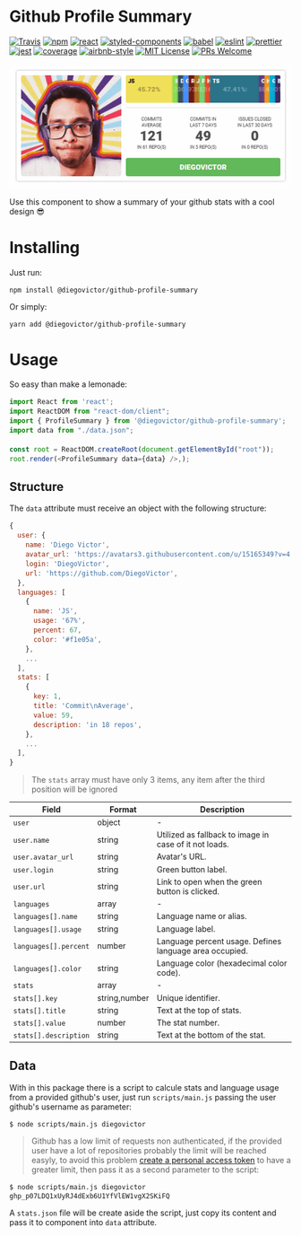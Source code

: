 # Github Profile Summary
[![Travis](https://img.shields.io/travis/com/diegovictor/github-profile-summary?logo=travis&style=flat-square)](https://app.travis-ci.com/DiegoVictor/github-profile-summary)
[![npm](https://img.shields.io/npm/v/@diegovictor/github-profile-summary?style=flat-square)](https://www.npmjs.com/package/@diegovictor/github-profile-summary)
[![react](https://img.shields.io/badge/reactjs-18.1.0-61dafb?style=flat-square&logo=react)](https://reactjs.org/)
[![styled-components](https://img.shields.io/badge/styled_components-6.0.7-db7b86?style=flat-square&logo=styled-components)](https://styled-components.com/)
[![babel](https://img.shields.io/badge/babel-7.22.9-F9DC3E?style=flat-square&logo=babel)](https://babeljs.io/)
[![eslint](https://img.shields.io/badge/eslint-8.46.0-4b32c3?style=flat-square&logo=eslint)](https://eslint.org/)
[![prettier](https://img.shields.io/badge/prettier-3.0.1-F7B93E?style=flat-square&logo=prettier)](https://prettier.io/)
[![jest](https://img.shields.io/badge/jest-29.6.2-brightgreen?style=flat-square&logo=jest)](https://jestjs.io/)
[![coverage](https://img.shields.io/codecov/c/gh/DiegoVictor/github-profile-summary?logo=codecov&style=flat-square)](https://codecov.io/gh/DiegoVictor/github-profile-summary)
[![airbnb-style](https://flat.badgen.net/badge/style-guide/airbnb/ff5a5f?icon=airbnb)](https://github.com/airbnb/javascript)
[![MIT License](https://img.shields.io/badge/license-MIT-green?style=flat-square)](https://raw.githubusercontent.com/DiegoVictor/github-profile-summary/main/LICENSE)
[![PRs Welcome](https://img.shields.io/badge/PRs-welcome-brightgreen.svg?style=flat-square)](http://makeapullrequest.com)<br>

![DiegoVictor](https://raw.githubusercontent.com/DiegoVictor/github-profile-summary/main/screenshots/demo.gif)

Use this component to show a summary of your github stats with a cool design 😎

# Installing
Just run:
```
npm install @diegovictor/github-profile-summary
```
Or simply:
```
yarn add @diegovictor/github-profile-summary
```

# Usage
So easy than make a lemonade:
```js
import React from 'react';
import ReactDOM from "react-dom/client";
import { ProfileSummary } from '@diegovictor/github-profile-summary';
import data from "./data.json";

const root = ReactDOM.createRoot(document.getElementById("root"));
root.render(<ProfileSummary data={data} />,);
```

## Structure
The `data` attribute must receive an object with the following structure:
```js
{
  user: {
    name: 'Diego Victor',
    avatar_url: 'https://avatars3.githubusercontent.com/u/15165349?v=4',
    login: 'DiegoVictor',
    url: 'https://github.com/DiegoVictor',
  },
  languages: [
    {
      name: 'JS',
      usage: '67%',
      percent: 67,
      color: '#f1e05a',
    },
    ...
  ],
  stats: [
    {
      key: 1,
      title: 'Commit\nAverage',
      value: 59,
      description: 'in 18 repos',
    },
    ...
  ],
}
```
> The `stats` array must have only 3 items, any item after the third position will be ignored

Field|Format|Description
---|---|---
`user`|object| -
`user.name`|string|Utilized as fallback to image in case of it not loads.
`user.avatar_url`|string|Avatar's URL.
`user.login`|string|Green button label.
`user.url`|string|Link to open when the green button is clicked.
`languages`|array| -
`languages[].name`|string|Language name or alias.
`languages[].usage`|string|Language label.
`languages[].percent`|number|Language percent usage. Defines language area occupied.
`languages[].color`|string|Language color (hexadecimal color code).
`stats`|array| -
`stats[].key`|string,number|Unique identifier.
`stats[].title`|string|Text at the top of stats.
`stats[].value`|number|The stat number.
`stats[].description`|string|Text at the bottom of the stat.

## Data
With in this package there is a script to calcule stats and language usage from a provided github's user, just run `scripts/main.js` passing the user github's username as parameter:
```shell
$ node scripts/main.js diegovictor
```
> Github has a low limit of requests non authenticated, if the provided user have a lot of repositories probably the limit will be reached easyly, to avoid this problem [create a personal access token](https://docs.github.com/pt/github/authenticating-to-github/keeping-your-account-and-data-secure/creating-a-personal-access-token) to have a greater limit, then pass it as a second parameter to the script:
```shell
$ node scripts/main.js diegovictor ghp_p07LDQ1xUyRJ4dExb6U1YfVlEW1vgX2SKiFQ
```
A `stats.json` file will be create aside the script, just copy its content and pass it to component into `data` attribute.
